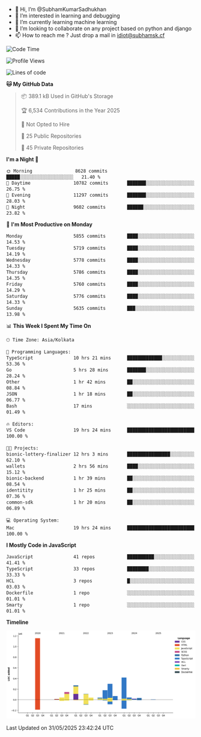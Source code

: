 - 👋 Hi, I’m @SubhamKumarSadhukhan
- 👀 I’m interested in learning and debugging
- 🌱 I’m currently learning machine learning
- 💞️ I’m looking to collaborate on any project based on python and django
- 📫 How to reach me ?
      Just drop a mail in idiot@subhamsk.cf

<!---
SubhamKumarSadhukhan/SubhamKumarSadhukhan is a ✨ special ✨ repository because its `README.md` (this file) appears on your GitHub profile.
You can click the Preview link to take a look at your changes.
--->


<!--START_SECTION:waka-->
![Code Time](http://img.shields.io/badge/Code%20Time-2%2C942%20hrs%2013%20mins-blue)

![Profile Views](http://img.shields.io/badge/Profile%20Views-0-blue)

![Lines of code](https://img.shields.io/badge/From%20Hello%20World%20I%27ve%20Written-2.9%20million%20lines%20of%20code-blue)

**🐱 My GitHub Data** 

> 📦 389.1 kB Used in GitHub's Storage 
 > 
> 🏆 6,534 Contributions in the Year 2025
 > 
> 🚫 Not Opted to Hire
 > 
> 📜 25 Public Repositories 
 > 
> 🔑 45 Private Repositories 
 > 
**I'm a Night 🦉** 

```text
🌞 Morning                8628 commits        █████░░░░░░░░░░░░░░░░░░░░   21.40 % 
🌆 Daytime                10782 commits       ███████░░░░░░░░░░░░░░░░░░   26.75 % 
🌃 Evening                11297 commits       ███████░░░░░░░░░░░░░░░░░░   28.03 % 
🌙 Night                  9602 commits        ██████░░░░░░░░░░░░░░░░░░░   23.82 % 
```
📅 **I'm Most Productive on Monday** 

```text
Monday                   5855 commits        ████░░░░░░░░░░░░░░░░░░░░░   14.53 % 
Tuesday                  5719 commits        ████░░░░░░░░░░░░░░░░░░░░░   14.19 % 
Wednesday                5778 commits        ████░░░░░░░░░░░░░░░░░░░░░   14.33 % 
Thursday                 5786 commits        ████░░░░░░░░░░░░░░░░░░░░░   14.35 % 
Friday                   5760 commits        ████░░░░░░░░░░░░░░░░░░░░░   14.29 % 
Saturday                 5776 commits        ████░░░░░░░░░░░░░░░░░░░░░   14.33 % 
Sunday                   5635 commits        ███░░░░░░░░░░░░░░░░░░░░░░   13.98 % 
```


📊 **This Week I Spent My Time On** 

```text
🕑︎ Time Zone: Asia/Kolkata

💬 Programming Languages: 
TypeScript               10 hrs 21 mins      █████████████░░░░░░░░░░░░   53.36 % 
Go                       5 hrs 28 mins       ███████░░░░░░░░░░░░░░░░░░   28.24 % 
Other                    1 hr 42 mins        ██░░░░░░░░░░░░░░░░░░░░░░░   08.84 % 
JSON                     1 hr 18 mins        ██░░░░░░░░░░░░░░░░░░░░░░░   06.77 % 
Bash                     17 mins             ░░░░░░░░░░░░░░░░░░░░░░░░░   01.49 % 

🔥 Editors: 
VS Code                  19 hrs 24 mins      █████████████████████████   100.00 % 

🐱‍💻 Projects: 
bionic-lottery-finalizer 12 hrs 3 mins       ████████████████░░░░░░░░░   62.10 % 
wallets                  2 hrs 56 mins       ████░░░░░░░░░░░░░░░░░░░░░   15.12 % 
bionic-backend           1 hr 39 mins        ██░░░░░░░░░░░░░░░░░░░░░░░   08.54 % 
identitity               1 hr 25 mins        ██░░░░░░░░░░░░░░░░░░░░░░░   07.36 % 
common-sdk               1 hr 20 mins        ██░░░░░░░░░░░░░░░░░░░░░░░   06.89 % 

💻 Operating System: 
Mac                      19 hrs 24 mins      █████████████████████████   100.00 % 
```

**I Mostly Code in JavaScript** 

```text
JavaScript               41 repos            ██████████░░░░░░░░░░░░░░░   41.41 % 
TypeScript               33 repos            ████████░░░░░░░░░░░░░░░░░   33.33 % 
HCL                      3 repos             █░░░░░░░░░░░░░░░░░░░░░░░░   03.03 % 
Dockerfile               1 repo              ░░░░░░░░░░░░░░░░░░░░░░░░░   01.01 % 
Smarty                   1 repo              ░░░░░░░░░░░░░░░░░░░░░░░░░   01.01 % 
```



**Timeline**

![Lines of Code chart](https://raw.githubusercontent.com/SubhamKumarSadhukhan/SubhamKumarSadhukhan/main/assets/bar_graph.png)


 Last Updated on 31/05/2025 23:42:24 UTC
<!--END_SECTION:waka-->
